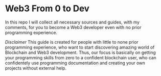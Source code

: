 # Web3 From 0 to Dev
In this repo I will collect all necessary sources and guides, with my comments, for you to become a Web3 developer even with no prior programming experience.


*Disclaimer* 
This guide is created for people with little to none prior programming experience, who want to start discovering amazing world of Blockchain and Web3 development. Thus, our focus is basically on getting your programming skills from zero to a confident blockchain user, who can confidentely use programming documentation and creating your own projects without external help.

